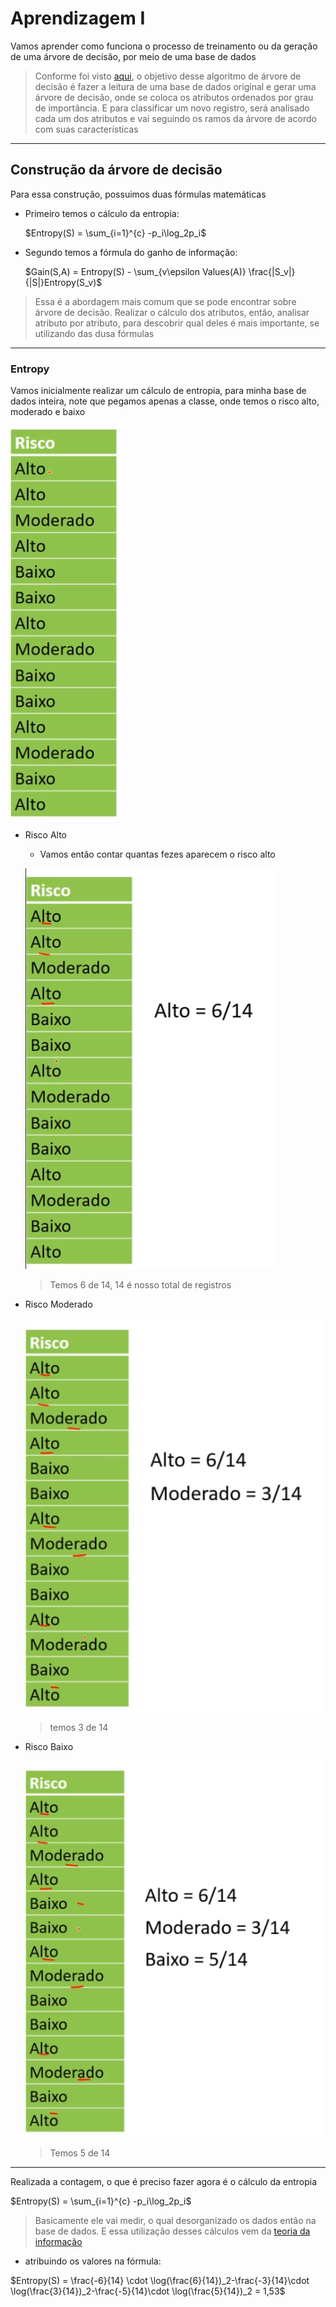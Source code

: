 # Aprendizagem I

Vamos aprender como funciona o processo de treinamento ou da geração de uma árvore de decisão, por meio de uma base de dados

> Conforme foi visto [aqui](1.1%20-%20%C3%81rvores%20de%20decis%C3%A3o%20-%20introdu%C3%A7%C3%A3o.md), o objetivo desse algoritmo de árvore de decisão é fazer a leitura de uma base de dados original e gerar uma árvore de decisão, onde se coloca os atributos ordenados por grau de importância. E para classificar um novo registro, será analisado cada um dos atributos e vai seguindo os ramos da árvore de acordo com suas características

---

## Construção da árvore de decisão

Para essa construção, possuimos duas fórmulas matemáticas

- Primeiro temos o cálculo da entropia:

    $Entropy(S) = \sum_{i=1}^{c} -p_i\log_2p_i$

- Segundo temos a fórmula do ganho de informação:

    $Gain(S,A) = Entropy(S) - \sum_{v\epsilon Values(A)} \frac{|S_v|}{|S|}Entropy(S_v)$

> Essa é a abordagem mais comum que se pode encontrar sobre árvore de decisão. Realizar o cálculo dos atributos, então, analisar atributo por atributo, para descobrir qual deles é mais importante, se utilizando das dusa fórmulas

---

### Entropy

Vamos inicialmente realizar um cálculo de entropia, para minha base de dados inteira, note que pegamos apenas a classe, onde temos o risco alto, moderado e baixo

![risco](img/risco.png)

- Risco Alto
  - Vamos então contar quantas fezes aparecem o risco alto

  ![risco-alto](img/risco-alto.png)

  > Temos 6 de 14, 14 é nosso total de registros

- Risco Moderado
  
  ![risco-moderado](img/risco-moderado.png)

  > temos 3 de 14

- Risco Baixo

  ![risco-baixo](img/risco-baixo.png)

  > Temos 5 de 14

---

Realizada a contagem, o que é preciso fazer agora é o cálculo da entropia

$Entropy(S) = \sum_{i=1}^{c} -p_i\log_2p_i$

> Basicamente ele vai medir, o qual desorganizado os dados então na base de dados. E essa utilização desses cálculos vem da [teoria da informação](http://www.esalq.usp.br/lepse/imgs/conteudo_thumb/Entropia--Ganho-de-informa--o-e-Decision-trees.pdf)

- atribuindo os valores na fórmula:

$Entropy(S) = \frac{-6}{14} \cdot \log(\frac{6}{14})_2-\frac{-3}{14}\cdot \log(\frac{3}{14})_2-\frac{-5}{14}\cdot \log(\frac{5}{14})_2 = 1,53$
